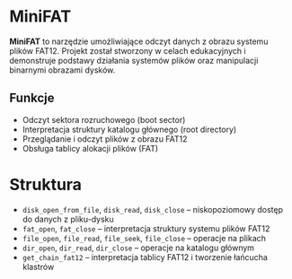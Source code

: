 # MiniFAT

**MiniFAT** to narzędzie umożliwiające odczyt danych z obrazu systemu plików FAT12. Projekt został stworzony w celach edukacyjnych i demonstruje podstawy działania systemów plików oraz manipulacji binarnymi obrazami dysków.


## Funkcje

- Odczyt sektora rozruchowego (boot sector)
- Interpretacja struktury katalogu głównego (root directory)
- Przeglądanie i odczyt plików z obrazu FAT12
- Obsługa tablicy alokacji plików (FAT)


# Struktura

- `disk_open_from_file`, `disk_read`, `disk_close` – niskopoziomowy dostęp do danych z pliku-dysku
- `fat_open`, `fat_close` – interpretacja struktury systemu plików FAT12
- `file_open`, `file_read`, `file_seek`, `file_close` – operacje na plikach
- `dir_open`, `dir_read`, `dir_close` – operacje na katalogu głównym
- `get_chain_fat12` – interpretacja tablicy FAT12 i tworzenie łańcucha klastrów
